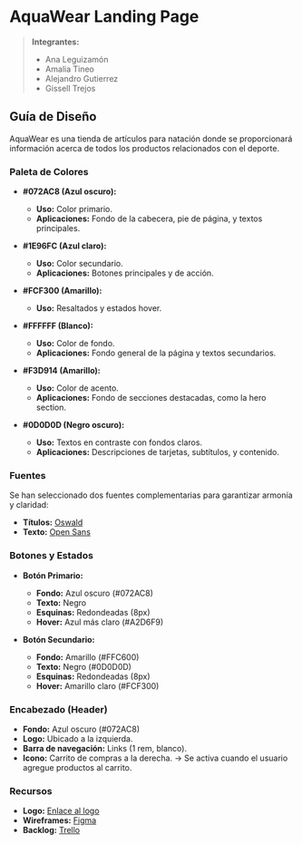 # AquaWear Landing Page

> **Integrantes:**
> - Ana Leguizamón
> - Amalia Tineo
> - Alejandro Gutierrez
> - Gissell Trejos

## Guía de Diseño

AquaWear es una tienda de artículos para natación donde se proporcionará información acerca de todos los productos relacionados con el deporte.

### Paleta de Colores
- **#072AC8 (Azul oscuro):**
  - **Uso:** Color primario.
  - **Aplicaciones:** Fondo de la cabecera, pie de página, y textos principales.

- **#1E96FC (Azul claro):**
  - **Uso:** Color secundario.
  - **Aplicaciones:** Botones principales y de acción.

- **#FCF300 (Amarillo):**
  - **Uso:** Resaltados y estados hover.

- **#FFFFFF (Blanco):**
  - **Uso:** Color de fondo.
  - **Aplicaciones:** Fondo general de la página y textos secundarios.

- **#F3D914 (Amarillo):**
  - **Uso:** Color de acento.
  - **Aplicaciones:** Fondo de secciones destacadas, como la hero section.

- **#0D0D0D (Negro oscuro):**
  - **Uso:** Textos en contraste con fondos claros.
  - **Aplicaciones:** Descripciones de tarjetas, subtítulos, y contenido.

### Fuentes
Se han seleccionado dos fuentes complementarias para garantizar armonía y claridad:
- **Títulos:** [Oswald](https://fonts.google.com/specimen/Oswald)
- **Texto:** [Open Sans](https://fonts.google.com/specimen/Open+Sans)

### Botones y Estados
- **Botón Primario:**
  - **Fondo:** Azul oscuro (#072AC8)
  - **Texto:** Negro
  - **Esquinas:** Redondeadas (8px)
  - **Hover:** Azul más claro (#A2D6F9)

- **Botón Secundario:**
  - **Fondo:** Amarillo (#FFC600)
  - **Texto:** Negro (#0D0D0D)
  - **Esquinas:** Redondeadas (8px)
  - **Hover:** Amarillo claro (#FCF300)

### Encabezado (Header)
- **Fondo:** Azul oscuro (#072AC8)
- **Logo:** Ubicado a la izquierda.
- **Barra de navegación:** Links (1 rem, blanco).
- **Icono:** Carrito de compras a la derecha. → Se activa cuando el usuario agregue productos al carrito.

### Recursos
- **Logo:** [Enlace al logo](https://drive.google.com/drive/folders/1BpJShChLvB3pHEvxvArhb4emgX8EIFMV?usp=sharing)
- **Wireframes:** [Figma](https://www.figma.com/design/pagW4wSLJFDoWdgffuCiOe/Untitled?node-id=2-2&t=qhIRUCoCh1vQtbgC-0)
- **Backlog:** [Trello](https://trello.com/b/NKbIrHgH/aquawear-landing-page)


